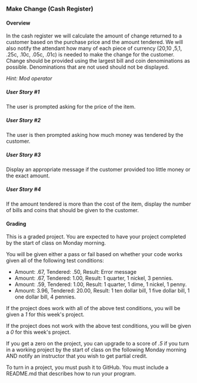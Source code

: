 ### Make Change (Cash Register)

#### Overview

In the cash register we will calculate the amount of change returned to a customer based on the purchase price and the amount tendered. We will also notify the attendant how many of each piece of currency ($20 ,$10 ,$5 ,$1, .25c, .10c, .05c, .01c) is needed to make the change for the customer. Change should be provided using the largest bill and coin denominations as possible. Denominations that are not used should not be displayed.

*Hint: Mod operator*

##### User Story #1

The user is prompted asking for the price of the item.

##### User Story #2

The user is then prompted asking how much money was tendered by the customer.

##### User Story #3

Display an appropriate message if the customer provided too little money or the exact amount.

##### User Story #4

If the amount tendered is more than the cost of the item, display the number of bills and coins that should be given to the customer.

#### Grading

This is a graded project.  You are expected to have your project completed by the start of class on Monday morning.  

You will be given either a pass or fail based on whether your code works given all of the following test conditions:

* Amount: .67, Tendered: .50, Result: Error message
* Amount: .67, Tendered: 1.00, Result: 1 quarter, 1 nickel, 3 pennies.
* Amount: .59, Tendered: 1.00, Result: 1 quarter, 1 dime, 1 nickel, 1 penny.
* Amount: 3.96, Tendered: 20.00, Result: 1 ten dollar bill, 1 five dollar bill, 1 one dollar bill, 4 pennies.

If the project does work with all of the above test conditions, you will be given a *1* for this week's project.

If the project does not work with the above test conditions, you will be given a *0* for this week's project.

If you get a zero on the project, you can upgrade to a score of *.5* if you turn in a working project by the start of class on the following Monday morning AND notify an instructor that you wish to get partial credit.

To turn in a project, you must push it to GitHub.  You must include a README.md that describes how to run your program.
